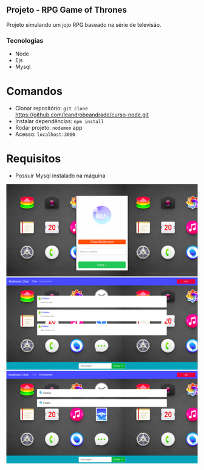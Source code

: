 ## Projeto - RPG Game of Thrones

Projeto simulando um jojo RPG baseado na série de televisão.

### Tecnologias

- Node
- Ejs
- Mysql

# Comandos

- Clonar repositório: `git clone` https://github.com/leandrobeandrade/curso-node.git
- Instalar dependências: `npm install`
- Rodar projeto: `nodemon` app
- Acesso: `localhost:3000`

# Requisitos

- Possuir Mysql instalado na máquina

![](https://github.com/leandrobeandrade/curso-node/blob/master/chat/home.png)
![](https://github.com/leandrobeandrade/curso-node/blob/master/chat/chat.png)
![](https://github.com/leandrobeandrade/curso-node/blob/master/chat/part.png)